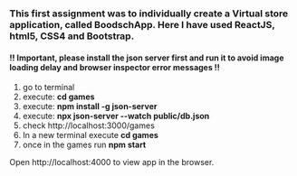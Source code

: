 ### This first assignment was to individually create a Virtual store application, called BoodschApp. Here I have used ReactJS, html5, CSS4 and Bootstrap.

#### !! Important, please install the json server first and run it to avoid image loading delay and browser inspector error messages !!


1) go to terminal 
2) execute:   **cd games**
3) execute:  **npm install -g json-server**
4) execute: **npx json-server --watch public/db.json**
5) check   http://localhost:3000/games
6) In a new terminal execute **cd games**   
7) once in the games run **npm start**

Open http://localhost:4000 to view app in the browser.